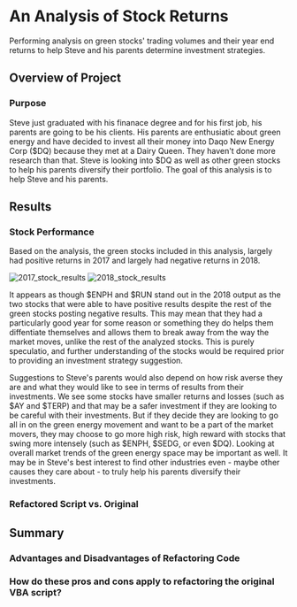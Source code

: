 # An Analysis of Stock Returns
Performing analysis on green stocks' trading volumes and their year end returns to help Steve and his parents determine investment strategies.

## Overview of Project

### Purpose
Steve just graduated with his finanace degree and for his first job, his parents are going to be his clients. His parents are enthusiatic about green energy and have decided to invest all their money into Daqo New Energy Corp ($DQ) because they met at a Dairy Queen. They haven't done more research than that. Steve is looking into $DQ as well as other green stocks to help his parents diversify their portfolio. The goal of this analysis is to help Steve and his parents.

## Results

### Stock Performance
Based on the analysis, the green stocks included in this analysis, largely had positive returns in 2017 and largely had negative returns in 2018. 

![2017_stock_results](https://user-images.githubusercontent.com/92613639/139624645-30b29014-419c-46b0-b41e-275faa263006.png)
![2018_stock_results](https://user-images.githubusercontent.com/92613639/139624654-d0c9499c-33d0-46bf-978e-adf40d13d54b.png)

It appears as though $ENPH and $RUN stand out in the 2018 output as the two stocks that were able to have positive results despite the rest of the green stocks posting negative results. This may mean that they had a particularly good year for some reason or something they do helps them diffentiate themselves and allows them to break away from the way the market moves, unlike the rest of the analyzed stocks. This is purely speculatio, and further understanding of the stocks would be required prior to providing an investment strategy suggestion.

Suggestions to Steve's parents would also depend on how risk averse they are and what they would like to see in terms of results from their investments. We see some stocks have smaller returns and losses (such as $AY and $TERP) and that may be a safer investment if they are looking to be careful with their investments. But if they decide they are looking to go all in on the green energy movement and want to be a part of the market movers, they may choose to go more high risk, high reward with stocks that swing more intensely (such as $ENPH, $SEDG, or even $DQ). Looking at overall market trends of the green energy space may be important as well. It may be in Steve's best interest to find other industries even - maybe other causes they care about - to truly help his parents diversify their investments. 

### Refactored Script vs. Original

## Summary

### Advantages and Disadvantages of Refactoring Code

### How do these pros and cons apply to refactoring the original VBA script?
